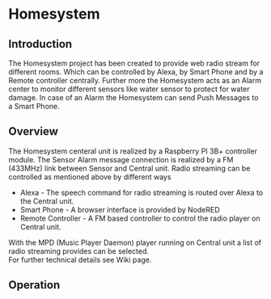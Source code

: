 # Homesystem

## Introduction
The Homesystem project has been created to provide web radio stream for different rooms. Which can be controlled by Alexa, by Smart Phone and by a Remote controller centrally.
Further more the Homesystem acts as an Alarm center to monitor different sensors like water sensor to protect for water damage. In case of an Alarm the Homesystem can send Push Messages to a Smart Phone.

## Overview
The Homesystem centeral unit is realized by a Raspberry PI 3B+ controller module. 
The Sensor Alarm message connection is realized by a FM (433MHz) link between Sensor and Central unit.
Radio streaming can be controlled as mentioned above by different ways
* Alexa - The speech command for radio streaming is routed over Alexa to the Central unit. 
* Smart Phone - A browser interface is provided by NodeRED
* Remote Controller - A FM based controller to control the radio player on Central unit.

With the MPD (Music Player Daemon) player running on Central unit a list of radio streaming provides can be selected.  
For further technical details see Wiki page.
## Operation

